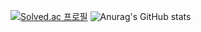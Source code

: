 [![Solved.ac 프로필](http://mazassumnida.wtf/api/generate_badge?boj=ash_girlfriend)](https://solved.ac/ash_girlfriend)
![Anurag's GitHub stats](https://github-readme-stats.vercel.app/api?username=wkdgusdn0106&show_icons=true&theme=dracula)
